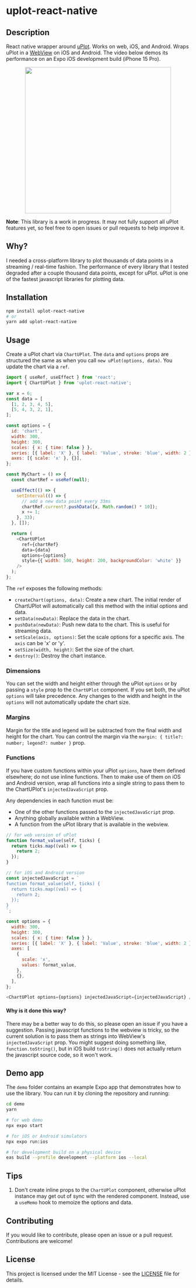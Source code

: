 # uplot-react-native

## Description

React native wrapper around [uPlot](https://github.com/leeoniya/uPlot). Works on web, iOS, and Android. Wraps uPlot in a [WebView](https://github.com/react-native-webview/react-native-webview) on iOS and Android. The video below demos its performance on an Expo iOS development build (iPhone 15 Pro).

<p align="center">
<img src="https://github.com/user-attachments/assets/f9e2e65c-bfe2-40a4-87ef-4d68faa11e77" height="400" />
</p>

**Note**: This library is a work in progress. It may not fully support all uPlot features yet, so feel free to open issues or pull requests to help improve it.

## Why?

I needed a cross-platform library to plot thousands of data points in a streaming / real-time fashion. The performance of every library that I tested degraded after a couple thousand data points, except for uPlot. uPlot is one of the fastest javascript libraries for plotting data.

## Installation

```bash
npm install uplot-react-native
# or
yarn add uplot-react-native
```

## Usage

Create a uPlot chart via `ChartUPlot`. The `data` and `options` props are structured the same as when you call `new uPlot(options, data)`. You update the chart via a `ref`.

```javascript
import { useRef, useEffect } from 'react';
import { ChartUPlot } from 'uplot-react-native';

var x = 6;
const data = [
  [1, 2, 3, 4, 5],
  [5, 4, 3, 2, 1],
];

const options = {
  id: 'chart',
  width: 300,
  height: 300,
  scales: { x: { time: false } },
  series: [{ label: 'X' }, { label: 'Value', stroke: 'blue', width: 2 }],
  axes: [{ scale: 'x' }, {}],
};

const MyChart = () => {
  const chartRef = useRef(null);

  useEffect(() => {
    setInterval(() => {
      // add a new data point every 33ms
      chartRef.current?.pushData([x, Math.random() * 10]);
      x += 1;
    }, 33);
  }, []);

  return (
    <ChartUPlot
      ref={chartRef}
      data={data}
      options={options}
      style={{ width: 500, height: 200, backgroundColor: 'white' }}
    />
  );
};
```

The `ref` exposes the following methods:

- `createChart(options, data)`: Create a new chart. The initial render of ChartUPlot will automatically call this method with the initial options and data.
- `setData(newData)`: Replace the data in the chart.
- `pushData(newData)`: Push new data to the chart. This is useful for streaming data.
- `setScale(axis, options)`: Set the scale options for a specific axis. The `axis` can be 'x' or 'y'.
- `setSize(width, height)`: Set the size of the chart.
- `destroy()`: Destroy the chart instance.

### Dimensions

You can set the width and height either through the uPlot `options` or by passing a `style` prop to the `ChartUPlot` component. If you set both, the uPlot `options` will take precedence. Any changes to the width and height in the `options` will not automatically update the chart size.

### Margins

Margin for the title and legend will be subtracted from the final width and height for the chart. You can control the margin via the `margin: { title?: number; legend?: number }` prop.

### Functions

If you have custom functions within your uPlot `options`, have them defined elsewhere; do not use inline functions. Then to make use of them on iOS and Android version, wrap all functions into a single string to pass them to the ChartUPlot's `injectedJavaScript` prop.

Any dependencies in each function must be:

- One of the other functions passed to the `injectedJavaScript` prop.
- Anything globally available within a WebView.
- A function from the uPlot library that is available in the webview.

```javascript
// for web version of uPlot
function format_value(self, ticks) {
  return ticks.map((val) => {
    return 2;
  });
}

// for iOS and Android version
const injectedJavaScript = `
function format_value(self, ticks) {
  return ticks.map((val) => {
    return 2;
  });
}
`;

const options = {
  width: 300,
  height: 300,
  scales: { x: { time: false } },
  series: [{ label: 'X' }, { label: 'Value', stroke: 'blue', width: 2 }],
  axes: [
    {
      scale: 'x',
      values: format_value,
    },
    {},
  ],
};

<ChartUPlot options={options} injectedJavaScript={injectedJavaScript} />;
```

#### Why is it done this way?

There may be a better way to do this, so please open an issue if you have a suggestion. Passing javascript functions to the webview is tricky, so the current solution is to pass them as strings into WebView's `injectedJavaScript` prop. You might suggest doing something like, `function.toString()`, but in iOS build `toString()` does not actually return the javascript source code, so it won't work.

## Demo app

The `demo` folder contains an example Expo app that demonstrates how to use the library. You can run it by cloning the repository and running:

```bash
cd demo
yarn

# for web demo
npx expo start

# for iOS or Android simulators
npx expo run:ios

# for development build on a physical device
eas build --profile development --platform ios --local
```

## Tips

1. Don't create inline props to the `ChartUPlot` component, otherwise uPlot instance may get out of sync with the rendered component. Instead, use a `useMemo` hook to memoize the options and data.

## Contributing

If you would like to contribute, please open an issue or a pull request. Contributions are welcome!

## License

This project is licensed under the MIT License - see the [LICENSE](LICENSE) file for details.
